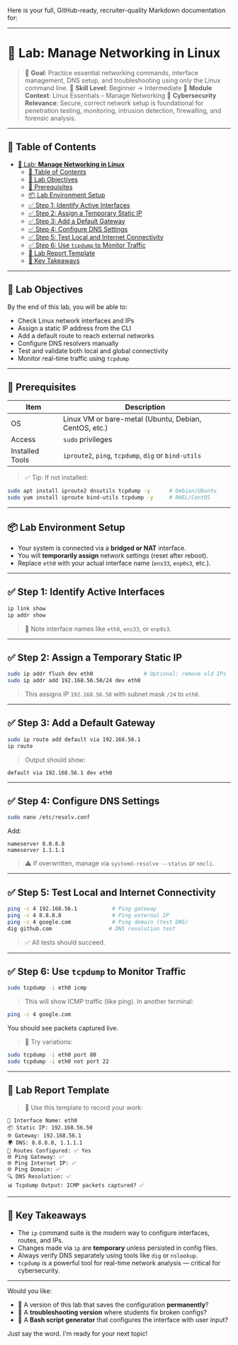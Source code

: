 Here is your full, GitHub-ready, recruiter-quality Markdown documentation for:

---

# 🧪 Lab: **Manage Networking in Linux**

> 🔧 **Goal**: Practice essential networking commands, interface management, DNS setup, and troubleshooting using only the Linux command line.
> 🧠 **Skill Level**: Beginner → Intermediate
> 🎯 **Module Context**: Linux Essentials – Manage Networking
> 🔐 **Cybersecurity Relevance**: Secure, correct network setup is foundational for penetration testing, monitoring, intrusion detection, firewalling, and forensic analysis.

---

## 🧭 Table of Contents

- [🧪 Lab: **Manage Networking in Linux**](#-lab-manage-networking-in-linux)
  - [🧭 Table of Contents](#-table-of-contents)
  - [📘 Lab Objectives](#-lab-objectives)
  - [🧰 Prerequisites](#-prerequisites)
  - [📦 Lab Environment Setup](#-lab-environment-setup)
  - [✅ Step 1: Identify Active Interfaces](#-step-1-identify-active-interfaces)
  - [✅ Step 2: Assign a Temporary Static IP](#-step-2-assign-a-temporary-static-ip)
  - [✅ Step 3: Add a Default Gateway](#-step-3-add-a-default-gateway)
  - [✅ Step 4: Configure DNS Settings](#-step-4-configure-dns-settings)
  - [✅ Step 5: Test Local and Internet Connectivity](#-step-5-test-local-and-internet-connectivity)
  - [✅ Step 6: Use `tcpdump` to Monitor Traffic](#-step-6-use-tcpdump-to-monitor-traffic)
  - [📝 Lab Report Template](#-lab-report-template)
  - [📌 Key Takeaways](#-key-takeaways)

---

## 📘 Lab Objectives

By the end of this lab, you will be able to:

* Check Linux network interfaces and IPs
* Assign a static IP address from the CLI
* Add a default route to reach external networks
* Configure DNS resolvers manually
* Test and validate both local and global connectivity
* Monitor real-time traffic using `tcpdump`

---

## 🧰 Prerequisites

| Item            | Description                                           |
| --------------- | ----------------------------------------------------- |
| OS              | Linux VM or bare-metal (Ubuntu, Debian, CentOS, etc.) |
| Access          | `sudo` privileges                                     |
| Installed Tools | `iproute2`, `ping`, `tcpdump`, `dig` or `bind-utils`  |

> ✅ Tip: If not installed:

```bash
sudo apt install iproute2 dnsutils tcpdump -y      # Debian/Ubuntu  
sudo yum install iproute bind-utils tcpdump -y     # RHEL/CentOS  
```

---

## 📦 Lab Environment Setup

* Your system is connected via a **bridged or NAT** interface.
* You will **temporarily assign** network settings (reset after reboot).
* Replace `eth0` with your actual interface name (`ens33`, `enp0s3`, etc.).

---

## ✅ Step 1: Identify Active Interfaces

```bash
ip link show
ip addr show
```

> 📌 Note interface names like `eth0`, `ens33`, or `enp0s3`.

---

## ✅ Step 2: Assign a Temporary Static IP

```bash
sudo ip addr flush dev eth0                # Optional: remove old IPs  
sudo ip addr add 192.168.56.50/24 dev eth0
```

> This assigns IP `192.168.56.50` with subnet mask `/24` to `eth0`.

---

## ✅ Step 3: Add a Default Gateway

```bash
sudo ip route add default via 192.168.56.1
ip route
```

> Output should show:

```text
default via 192.168.56.1 dev eth0
```

---

## ✅ Step 4: Configure DNS Settings

```bash
sudo nano /etc/resolv.conf
```

Add:

```text
nameserver 8.8.8.8
nameserver 1.1.1.1
```

> ⚠️ If overwritten, manage via `systemd-resolve --status` or `nmcli`.

---

## ✅ Step 5: Test Local and Internet Connectivity

```bash
ping -c 4 192.168.56.1           # Ping gateway  
ping -c 4 8.8.8.8                # Ping external IP  
ping -c 4 google.com             # Ping domain (test DNS)  
dig github.com                  # DNS resolution test
```

> ✅ All tests should succeed.

---

## ✅ Step 6: Use `tcpdump` to Monitor Traffic

```bash
sudo tcpdump -i eth0 icmp
```

> This will show ICMP traffic (like ping). In another terminal:

```bash
ping -c 4 google.com
```

You should see packets captured live.

> 🧠 Try variations:

```bash
sudo tcpdump -i eth0 port 80
sudo tcpdump -i eth0 not port 22
```

---

## 📝 Lab Report Template

> 🧾 Use this template to record your work:

```text
👤 Interface Name: eth0
📦 Static IP: 192.168.56.50
🌐 Gateway: 192.168.56.1
🌍 DNS: 8.8.8.8, 1.1.1.1
🔁 Routes Configured: ✅ Yes
🌐 Ping Gateway: ✅
🌐 Ping Internet IP: ✅
🌐 Ping Domain: ✅
🔍 DNS Resolution: ✅
📊 Tcpdump Output: ICMP packets captured? ✅
```

---

## 📌 Key Takeaways

* The `ip` command suite is the modern way to configure interfaces, routes, and IPs.
* Changes made via `ip` are **temporary** unless persisted in config files.
* Always verify DNS separately using tools like `dig` or `nslookup`.
* `tcpdump` is a powerful tool for real-time network analysis — critical for cybersecurity.

---

Would you like:

* 📜 A version of this lab that saves the configuration **permanently**?
* 🧪 A **troubleshooting version** where students fix broken configs?
* 🧰 A **Bash script generator** that configures the interface with user input?

Just say the word. I'm ready for your next topic!
